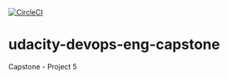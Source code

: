 [![CircleCI](https://circleci.com/gh/Alex-CG/udacity-devops-eng-capstone/tree/master.svg?style=svg)](https://circleci.com/gh/Alex-CG/udacity-devops-eng-capstone/tree/master)

# udacity-devops-eng-capstone
Capstone - Project 5
